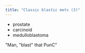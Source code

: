 ```yaml
---
title: "Classic blastic mets (3)"
---
```

- prostate
- carcinoid
- medulloblastoma

&quot;Man, &quot;blast&quot; that PunC&quot;

